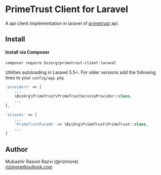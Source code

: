 # PrimeTrust Client for Laravel

A api client implementation in laravel of [primetrust](https://primetrust.com) api.

## Install

#### Install via Composer

```
composer require bsiorg/primetrust-client-laravel
```

Utilities autoloading in Laravel 5.5+. For older versions add the following lines to your `config/app.php`

```php
'providers' => [
    ...
    \BsiOrg\PrimeTrust\PrimeTrustServiceProvider::class,
    ...
],

'aliases' => [
    ...
    'PrimeTrustFacade' => \BsiOrg\PrimeTrust\PrimeTrust::class,
    ...
]
```

## Author

Mubashir Rasool Razvi (@rizimore)  
rizimore@outlook.com

